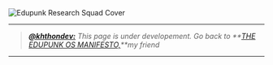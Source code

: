 <img src="../../assets/edupunk-os-research@2x.png" srcset="../../assets/edupunk-os-research@1x.png 1x, ../../assets/edupunk-os-research@2x.png 2x" alt="Edupunk Research Squad Cover">

---

> _**[@khthondev:](https://github.com/khthondev)** This page is under developement. Go back to **[THE EDUPUNK OS MANIFESTO,](../main/MANIFESTO.md)**my friend_

---